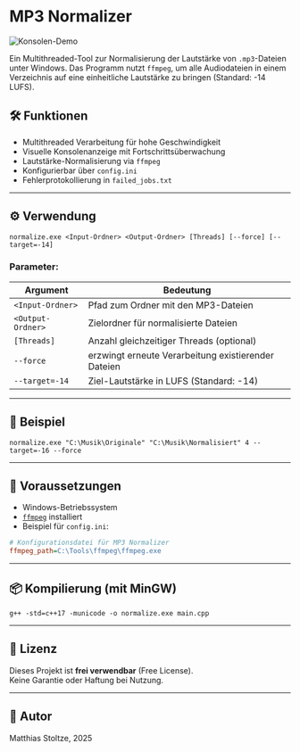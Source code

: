 # MP3 Normalizer

![Konsolen-Demo](./capture/screen.gif)


Ein Multithreaded-Tool zur Normalisierung der Lautstärke von `.mp3`-Dateien unter Windows. Das Programm nutzt `ffmpeg`, um alle Audiodateien in einem Verzeichnis auf eine einheitliche Lautstärke zu bringen (Standard: -14 LUFS).

## 🛠 Funktionen

- Multithreaded Verarbeitung für hohe Geschwindigkeit
- Visuelle Konsolenanzeige mit Fortschrittsüberwachung
- Lautstärke-Normalisierung via `ffmpeg`
- Konfigurierbar über `config.ini`
- Fehlerprotokollierung in `failed_jobs.txt`

---

## ⚙️ Verwendung

```batch
normalize.exe <Input-Ordner> <Output-Ordner> [Threads] [--force] [--target=-14]
```

### Parameter:

| Argument        | Bedeutung |
|----------------|-----------|
| `<Input-Ordner>`  | Pfad zum Ordner mit den MP3-Dateien |
| `<Output-Ordner>` | Zielordner für normalisierte Dateien |
| `[Threads]`       | Anzahl gleichzeitiger Threads (optional) |
| `--force`         | erzwingt erneute Verarbeitung existierender Dateien |
| `--target=-14`    | Ziel-Lautstärke in LUFS (Standard: -14) |

---

## 📁 Beispiel

```batch
normalize.exe "C:\Musik\Originale" "C:\Musik\Normalisiert" 4 --target=-16 --force
```

---

## 🧩 Voraussetzungen

- Windows-Betriebssystem
- [`ffmpeg`](https://ffmpeg.org/download.html) installiert
- Beispiel für `config.ini`:

```ini
# Konfigurationsdatei für MP3 Normalizer
ffmpeg_path=C:\Tools\ffmpeg\ffmpeg.exe
```

---

## 📦 Kompilierung (mit MinGW)

```batch
g++ -std=c++17 -municode -o normalize.exe main.cpp
```

---

## 📄 Lizenz

Dieses Projekt ist **frei verwendbar** (Free License).  
Keine Garantie oder Haftung bei Nutzung.

---

## 👤 Autor

Matthias Stoltze, 2025  
